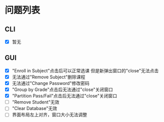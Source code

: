 # 问题列表

## CLI

- [x] 暂无

## GUI

- [x] "Enroll in Subject"点击后可以正常选课 但是新弹出窗口的"close"无法点击
- [x] 无法通过"Remove Subject"删除课程
- [x] 无法通过"Change Password"修改密码
- [x] "Group by Grade"点击后无法通过"close"关闭窗口
- [x] "Partition Pass/Fail"点击后无法通过"close"关闭窗口
- [ ] "Remove Student"无效
- [ ] "Clear Database"无效
- [ ] 界面布局左上对齐，窗口大小无法调整